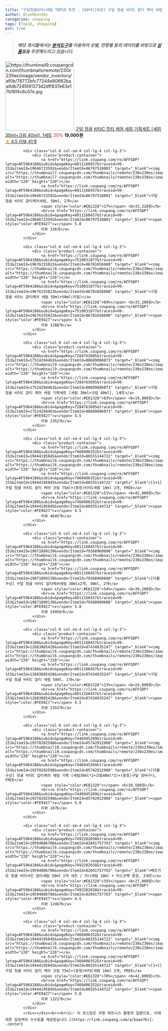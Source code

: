 ```yaml
---
title: "구달청귤비타c세럼 TOP10 추천 - [60대][여성] 구달 청귤 비타C 잡티 케어 세럼 기획세트 [세럼 30ml+크림 40ml], 1세트"
author: BlueMoonSky
categories: shopping
tags: [Top10, shopping]
pin: true
---
```


> ##### 해당 게시물에서는 [**분석도구**](https://itemscout.io/)를 이용하여 **성별**, **연령별** 등의 데이터를 바탕으로 [**상품**](https://link.coupang.com/a/baae76)들을 추천해드리고 있습니다.
<div class="container"><div class="row">
            <div class="col-6 col-sm-4 col-lg-4 col-lg-3">
                <div class="product-container">
                    <a href="https://link.coupang.com/re/AFFSDP?lptag=AF5964186&subid=&pageKey=7284763605&traceid=V0-153&itemId=17524294463&vendorItemId=80689086073" target="_blank"><img src="https://thumbnail9.coupangcdn.com/thumbnails/remote/230x230ex/image/vendor_inventory/af0b/78772bfc77244e80662baa9db7245f41373d2dff837e63e17b16f4c6c07e.jpg" alt="https://thumbnail9.coupangcdn.com/thumbnails/remote/230x230ex/image/vendor_inventory/af0b/78772bfc77244e80662baa9db7245f41373d2dff837e63e17b16f4c6c07e.jpg" width="220" height="220"></a>
                    <a href="https://link.coupang.com/re/AFFSDP?lptag=AF5964186&subid=&pageKey=7284763605&traceid=V0-153&itemId=17524294463&vendorItemId=80689086073" target="_blank">구달 청귤 비타C 잡티 케어 세럼 기획세트 [세럼 30ml+크림 40ml], 1세트</a>
                    <span style="color:#E61328">20%</span> <b>19,000원</b>
                    <br><a href="https://link.coupang.com/re/AFFSDP?lptag=AF5964186&subid=&pageKey=7284763605&traceid=V0-153&itemId=17524294463&vendorItemId=80689086073" target="_blank"><span style="color:#FE9427">★</span> 4.5
                    리뷰 41개</a>
                </div>
            </div>
            
            <div class="col-6 col-sm-4 col-lg-4 col-lg-3">
                <div class="product-container">
                    <a href="https://link.coupang.com/re/AFFSDP?lptag=AF5964186&subid=&pageKey=6011168457&traceid=V0-153&itemId=19646723592&vendorItemId=86797518001" target="_blank"><img src="https://thumbnail7.coupangcdn.com/thumbnails/remote/230x230ex/image/vendor_inventory/731b/4bb21d302046bff4cbc9893e8f69b2888cd08813752e3dda4c7e505e9b9d.png" alt="https://thumbnail7.coupangcdn.com/thumbnails/remote/230x230ex/image/vendor_inventory/731b/4bb21d302046bff4cbc9893e8f69b2888cd08813752e3dda4c7e505e9b9d.png" width="220" height="220"></a>
                    <a href="https://link.coupang.com/re/AFFSDP?lptag=AF5964186&subid=&pageKey=6011168457&traceid=V0-153&itemId=19646723592&vendorItemId=86797518001" target="_blank">구달 청귤 비타C 잡티케어세럼, 50ml, 2개</a>
                    <span style="color:#E61328">17%</span> <b>33,220원</b>
                    <br><a href="https://link.coupang.com/re/AFFSDP?lptag=AF5964186&subid=&pageKey=6011168457&traceid=V0-153&itemId=19646723592&vendorItemId=86797518001" target="_blank"><span style="color:#FE9427">★</span> 5.0
                    리뷰 336개</a>
                </div>
            </div>
            
            <div class="col-6 col-sm-4 col-lg-4 col-lg-3">
                <div class="product-container">
                    <a href="https://link.coupang.com/re/AFFSDP?lptag=AF5964186&subid=&pageKey=7510031077&traceid=V0-153&itemId=19676155823&vendorItemId=86781656600" target="_blank"><img src="https://thumbnail8.coupangcdn.com/thumbnails/remote/230x230ex/image/vendor_inventory/4cf5/f6343c15eac8bdb4e3ab97a47b0b0343003ac77b15fd1c729164cce78dd6.png" alt="https://thumbnail8.coupangcdn.com/thumbnails/remote/230x230ex/image/vendor_inventory/4cf5/f6343c15eac8bdb4e3ab97a47b0b0343003ac77b15fd1c729164cce78dd6.png" width="220" height="220"></a>
                    <a href="https://link.coupang.com/re/AFFSDP?lptag=AF5964186&subid=&pageKey=7510031077&traceid=V0-153&itemId=19676155823&vendorItemId=86781656600" target="_blank">구달 청귤 비타c 잡티케어 세럼 50ml+50ml(리필)</a>
                    <span style="color:#E61328">89%</span> <b>33,100원</b>
                    <br><a href="https://link.coupang.com/re/AFFSDP?lptag=AF5964186&subid=&pageKey=7510031077&traceid=V0-153&itemId=19676155823&vendorItemId=86781656600" target="_blank"><span style="color:#FE9427">★</span> 4.5
                    리뷰 1288개</a>
                </div>
            </div>
            
            <div class="col-6 col-sm-4 col-lg-4 col-lg-3">
                <div class="product-container">
                    <a href="https://link.coupang.com/re/AFFSDP?lptag=AF5964186&subid=&pageKey=7284763605&traceid=V0-153&itemId=17524294463&vendorItemId=80689086073" target="_blank"><img src="https://thumbnail9.coupangcdn.com/thumbnails/remote/230x230ex/image/vendor_inventory/af0b/78772bfc77244e80662baa9db7245f41373d2dff837e63e17b16f4c6c07e.jpg" alt="https://thumbnail9.coupangcdn.com/thumbnails/remote/230x230ex/image/vendor_inventory/af0b/78772bfc77244e80662baa9db7245f41373d2dff837e63e17b16f4c6c07e.jpg" width="220" height="220"></a>
                    <a href="https://link.coupang.com/re/AFFSDP?lptag=AF5964186&subid=&pageKey=7284763605&traceid=V0-153&itemId=17524294463&vendorItemId=80689086073" target="_blank">구달 청귤 비타C 잡티 케어 세럼 기획세트 [세럼 30ml+크림 40ml], 1세트</a>
                    <span style="color:#E61328">83%</span> <b>19,000원</b>
                    <br><a href="https://link.coupang.com/re/AFFSDP?lptag=AF5964186&subid=&pageKey=7284763605&traceid=V0-153&itemId=17524294463&vendorItemId=80689086073" target="_blank"><span style="color:#FE9427">★</span> 4.5
                    리뷰 2352개</a>
                </div>
            </div>
            
            <div class="col-6 col-sm-4 col-lg-4 col-lg-3">
                <div class="product-container">
                    <a href="https://link.coupang.com/re/AFFSDP?lptag=AF5964186&subid=&pageKey=7460406352&traceid=V0-153&itemId=19444195845&vendorItemId=86555144722" target="_blank"><img src="https://thumbnail6.coupangcdn.com/thumbnails/remote/230x230ex/image/vendor_inventory/67a7/cc9a277dcdf88014a4f764ec795a51a49b74b4b4fa65f3c48baf2b202dbd.jpg" alt="https://thumbnail6.coupangcdn.com/thumbnails/remote/230x230ex/image/vendor_inventory/67a7/cc9a277dcdf88014a4f764ec795a51a49b74b4b4fa65f3c48baf2b202dbd.jpg" width="220" height="220"></a>
                    <a href="https://link.coupang.com/re/AFFSDP?lptag=AF5964186&subid=&pageKey=7460406352&traceid=V0-153&itemId=19444195845&vendorItemId=86555144722" target="_blank">[1+1] 구달 청귤 비타C 잡티 케어 크림 75ml+(증정)비타C세럼 10ml 2개, FREE</a>
                    <span style="color:#E61328">51%</span> <b>42,000원</b>
                    <br><a href="https://link.coupang.com/re/AFFSDP?lptag=AF5964186&subid=&pageKey=7460406352&traceid=V0-153&itemId=19444195845&vendorItemId=86555144722" target="_blank"><span style="color:#FE9427">★</span> 4.5
                    리뷰 4845개</a>
                </div>
            </div>
            
            <div class="col-6 col-sm-4 col-lg-4 col-lg-3">
                <div class="product-container">
                    <a href="https://link.coupang.com/re/AFFSDP?lptag=AF5964186&subid=&pageKey=6011168457&traceid=V0-153&itemId=19871899139&vendorItemId=79368960608" target="_blank"><img src="https://thumbnail6.coupangcdn.com/thumbnails/remote/230x230ex/image/vendor_inventory/1355/e388efc5231f45eee63f25634136bef51f0f7d4bde10f604f4268fa99b0e.jpg" alt="https://thumbnail6.coupangcdn.com/thumbnails/remote/230x230ex/image/vendor_inventory/1355/e388efc5231f45eee63f25634136bef51f0f7d4bde10f604f4268fa99b0e.jpg" width="220" height="220"></a>
                    <a href="https://link.coupang.com/re/AFFSDP?lptag=AF5964186&subid=&pageKey=6011168457&traceid=V0-153&itemId=19871899139&vendorItemId=79368960608" target="_blank">[더블구성] 구달 청귤 비타C 잡티케어세럼 30mlx2개, 30ml, 2개</a>
                    <span style="color:#E61328">54%</span> <b>39,200원</b>
                    <br><a href="https://link.coupang.com/re/AFFSDP?lptag=AF5964186&subid=&pageKey=6011168457&traceid=V0-153&itemId=19871899139&vendorItemId=79368960608" target="_blank"><span style="color:#FE9427">★</span> 5.0
                    리뷰 24950개</a>
                </div>
            </div>
            
            <div class="col-6 col-sm-4 col-lg-4 col-lg-3">
                <div class="product-container">
                    <a href="https://link.coupang.com/re/AFFSDP?lptag=AF5964186&subid=&pageKey=6011168457&traceid=V0-153&itemId=12683885420&vendorItemId=87434835247" target="_blank"><img src="https://thumbnail6.coupangcdn.com/thumbnails/remote/230x230ex/image/vendor_inventory/496e/153d23aa2ecc8bf9b17b76f59e1c744746cbcb50a18ea3ea0ce97a806540.jpg" alt="https://thumbnail6.coupangcdn.com/thumbnails/remote/230x230ex/image/vendor_inventory/496e/153d23aa2ecc8bf9b17b76f59e1c744746cbcb50a18ea3ea0ce97a806540.jpg" width="220" height="220"></a>
                    <a href="https://link.coupang.com/re/AFFSDP?lptag=AF5964186&subid=&pageKey=6011168457&traceid=V0-153&itemId=12683885420&vendorItemId=87434835247" target="_blank">구달 구달 청귤 비타C 잡티 세럼 50ml, 1개</a>
                    <span style="color:#E61328">23%</span> <b>24,890원</b>
                    <br><a href="https://link.coupang.com/re/AFFSDP?lptag=AF5964186&subid=&pageKey=6011168457&traceid=V0-153&itemId=12683885420&vendorItemId=87434835247" target="_blank"><span style="color:#FE9427">★</span> 4.5
                    리뷰 2352개</a>
                </div>
            </div>
            
            <div class="col-6 col-sm-4 col-lg-4 col-lg-3">
                <div class="product-container">
                    <a href="https://link.coupang.com/re/AFFSDP?lptag=AF5964186&subid=&pageKey=7446945269&traceid=V0-153&itemId=19378202598&vendorItemId=85742012960" target="_blank"><img src="https://thumbnail10.coupangcdn.com/thumbnails/remote/230x230ex/image/vendor_inventory/6db6/36ba5fb57449c0c4fbc07d8ff7a8a88c2c18269a3d1678f069cd6d08d93d.jpg" alt="https://thumbnail10.coupangcdn.com/thumbnails/remote/230x230ex/image/vendor_inventory/6db6/36ba5fb57449c0c4fbc07d8ff7a8a88c2c18269a3d1678f069cd6d08d93d.jpg" width="220" height="220"></a>
                    <a href="https://link.coupang.com/re/AFFSDP?lptag=AF5964186&subid=&pageKey=7446945269&traceid=V0-153&itemId=19378202598&vendorItemId=85742012960" target="_blank">[더블구성] 청귤 비타C 잡티케어 세럼 기획 (세럼30ml*2+크림40ml*2)+(증정)구달 장바구니, FREE</a>
                    <span style="color:#E61328"></span> <b>39,500원</b>
                    <br><a href="https://link.coupang.com/re/AFFSDP?lptag=AF5964186&subid=&pageKey=7446945269&traceid=V0-153&itemId=19378202598&vendorItemId=85742012960" target="_blank"><span style="color:#FE9427">★</span> 5.0
                    리뷰 18개</a>
                </div>
            </div>
            
            <div class="col-6 col-sm-4 col-lg-4 col-lg-3">
                <div class="product-container">
                    <a href="https://link.coupang.com/re/AFFSDP?lptag=AF5964186&subid=&pageKey=7492282658&traceid=V0-153&itemId=19594086706&vendorItemId=82041757763" target="_blank"><img src="https://thumbnail6.coupangcdn.com/thumbnails/remote/230x230ex/image/vendor_inventory/2f7a/719b2985cdcc4ee54bc586d054814a9946dd60c46e1e63ad05af9509aaaa.jpg" alt="https://thumbnail6.coupangcdn.com/thumbnails/remote/230x230ex/image/vendor_inventory/2f7a/719b2985cdcc4ee54bc586d054814a9946dd60c46e1e63ad05af9509aaaa.jpg" width="220" height="220"></a>
                    <a href="https://link.coupang.com/re/AFFSDP?lptag=AF5964186&subid=&pageKey=7492282658&traceid=V0-153&itemId=19594086706&vendorItemId=82041757763" target="_blank">베르가모 청귤 비타샤인 잡티세럼 50ml 2개 세트 / 미니세럼 10ml + 마스크팩 증정, 2세트</a>
                    <span style="color:#E61328">35%</span> <b>27,000원</b>
                    <br><a href="https://link.coupang.com/re/AFFSDP?lptag=AF5964186&subid=&pageKey=7492282658&traceid=V0-153&itemId=19594086706&vendorItemId=82041757763" target="_blank"><span style="color:#FE9427">★</span> 4.5
                    리뷰 1246개</a>
                </div>
            </div>
            
            <div class="col-6 col-sm-4 col-lg-4 col-lg-3">
                <div class="product-container">
                    <a href="https://link.coupang.com/re/AFFSDP?lptag=AF5964186&subid=&pageKey=7460406352&traceid=V0-153&itemId=19444195845&vendorItemId=86555144722" target="_blank"><img src="https://thumbnail6.coupangcdn.com/thumbnails/remote/230x230ex/image/vendor_inventory/67a7/cc9a277dcdf88014a4f764ec795a51a49b74b4b4fa65f3c48baf2b202dbd.jpg" alt="https://thumbnail6.coupangcdn.com/thumbnails/remote/230x230ex/image/vendor_inventory/67a7/cc9a277dcdf88014a4f764ec795a51a49b74b4b4fa65f3c48baf2b202dbd.jpg" width="220" height="220"></a>
                    <a href="https://link.coupang.com/re/AFFSDP?lptag=AF5964186&subid=&pageKey=7460406352&traceid=V0-153&itemId=19444195845&vendorItemId=86555144722" target="_blank">[1+1] 구달 청귤 비타C 잡티 케어 크림 75ml+(증정)비타C세럼 10ml 2개, FREE</a>
                    <span style="color:#E61328">70%</span> <b>42,000원</b>
                    <br><a href="https://link.coupang.com/re/AFFSDP?lptag=AF5964186&subid=&pageKey=7460406352&traceid=V0-153&itemId=19444195845&vendorItemId=86555144722" target="_blank"><span style="color:#FE9427">★</span> 5.0
                    리뷰 1321개</a>
                </div>
            </div>
            </div></div><br><br>[👉 이 포스팅은 쿠팡 파트너스 활동의 일환으로, 이에 따른 일정액의 수수료를 제공받습니다.](https://link.coupang.com/a/baae76){: .center}